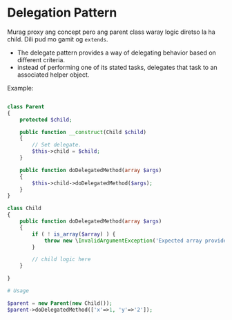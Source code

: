 # Delegation Pattern

Murag proxy ang concept pero ang parent class waray logic diretso la ha child. Dili pud mo gamit og `extends`.

* The delegate pattern provides a way of delegating behavior based on different criteria. 
* instead of performing one of its stated tasks, delegates that task to an associated helper object.

Example:

```php

class Parent
{
    protected $child;

    public function __construct(Child $child)
    {
        // Set delegate.
        $this->child = $child;
    }

    public function doDelegatedMethod(array $args)
    {
        $this->child->doDelegatedMethod($args);
    }
}

class Child
{
    public function doDelegatedMethod(array $args)
    {
        if ( ! is_array($array) ) {
            throw new \InvalidArgumentException('Expected array provided.');
        }

        // child logic here
    }

}

# Usage

$parent = new Parent(new Child());
$parent->doDelegatedMethod(['x'=>1, 'y'=>'2']);
```
